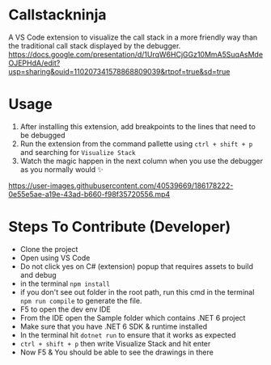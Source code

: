 # Callstackninja
A VS Code extension to visualize the call stack in a more friendly way
than the traditional call stack displayed by the debugger.
https://docs.google.com/presentation/d/1UrqW6HCjGGz10MmA5SuqAsMdeOJEPHdA/edit?usp=sharing&ouid=110207341578868809039&rtpof=true&sd=true
# Usage
1. After installing this extension, add breakpoints to the lines that need to be debugged
2. Run the extension from the command pallette using `ctrl + shift + p` and searching for `Visualize Stack`
3. Watch the magic happen in the next column when you use the debugger as you normally would ✨

https://user-images.githubusercontent.com/40539669/186178222-0e55e5ae-a19e-43ad-b660-f98f35720556.mp4

# Steps To Contribute (Developer)
- Clone the project
- Open using VS Code
- Do not click yes on C# (extension) popup that requires assets to build and debug
- in the terminal `npm install`
- if you don't see out folder in the root path, run this cmd in the terminal `npm run compile` to generate the file.
- F5 to open the dev env IDE
- From the IDE open the Sample folder which contains .NET 6 project
- Make sure that you have .NET 6 SDK & runtime installed
- In the terminal hit `dotnet run` to ensure that it works as expected
- `ctrl + shift + p` then write Visualize Stack and hit enter
- Now F5 & You should be able to see the drawings in there

<!--
## Features

Describe specific features of your extension including screenshots of your extension in action. Image paths are relative to this README file.

For example if there is an image subfolder under your extension project workspace:

\!\[feature X\]\(images/feature-x.png\)

> Tip: Many popular extensions utilize animations. This is an excellent way to show off your extension! We recommend short, focused animations that are easy to follow.

## Requirements

If you have any requirements or dependencies, add a section describing those and how to install and configure them.

## Extension Settings

Include if your extension adds any VS Code settings through the `contributes.configuration` extension point.

For example:

This extension contributes the following settings:

* `myExtension.enable`: Enable/disable this extension.
* `myExtension.thing`: Set to `blah` to do something.

## Known Issues

Calling out known issues can help limit users opening duplicate issues against your extension.

## Release Notes

Users appreciate release notes as you update your extension.

### 1.0.0

Initial release of ...

### 1.0.1

Fixed issue #.

### 1.1.0

Added features X, Y, and Z.

---

## Following extension guidelines

Ensure that you've read through the extensions guidelines and follow the best practices for creating your extension.

* [Extension Guidelines](https://code.visualstudio.com/api/references/extension-guidelines)

## Working with Markdown

You can author your README using Visual Studio Code. Here are some useful editor keyboard shortcuts:

* Split the editor (`Cmd+\` on macOS or `Ctrl+\` on Windows and Linux).
* Toggle preview (`Shift+Cmd+V` on macOS or `Shift+Ctrl+V` on Windows and Linux).
* Press `Ctrl+Space` (Windows, Linux, macOS) to see a list of Markdown snippets.

## For more information

* [Visual Studio Code's Markdown Support](http://code.visualstudio.com/docs/languages/markdown)
* [Markdown Syntax Reference](https://help.github.com/articles/markdown-basics/)

**Enjoy!**
-->
